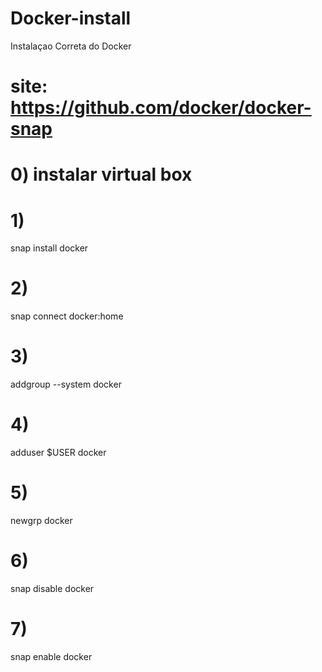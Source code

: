 # Docker-install
Instalaçao Correta do Docker

# site: https://github.com/docker/docker-snap

# 0) instalar virtual box

# 1) 
snap install docker
# 2) 
snap connect docker:home
# 3) 
addgroup --system docker
# 4) 
adduser $USER docker
# 5) 
newgrp docker
# 6) 
snap disable docker
# 7) 
snap enable docker
